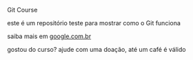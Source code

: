 Git Course

este é um repositório teste para mostrar como o Git funciona

saiba mais em [google.com.br](http://www.google.com)

gostou do curso? ajude com uma doação, até um café é válido
